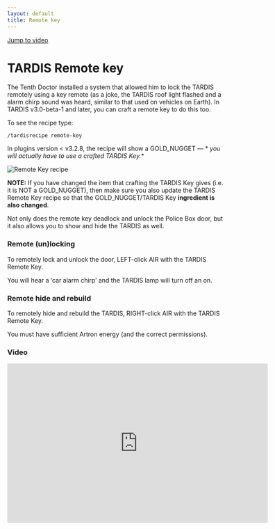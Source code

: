```yaml
---
layout: default
title: Remote key
---
```


[Jump to video](#video)

# TARDIS Remote key

The Tenth Doctor installed a system that allowed him to lock the TARDIS remotely using a key remote (as a joke, the
TARDIS roof light flashed and a alarm chirp sound was heard, similar to that used on vehicles on Earth). In TARDIS
v3.0-beta-1 and later, you can craft a remote key to do this too.

To see the recipe type:

    /tardisrecipe remote-key

In plugins version \< v3.2.8, the recipe will show a GOLD\_NUGGET — *
*_you will actually have to use a crafted TARDIS Key._**

![Remote Key recipe](images/docs/tardis_remote_key_recipe.jpg)

**NOTE:** If you have changed the item that crafting the TARDIS Key gives (i.e. it is NOT a GOLD\_NUGGET), then make
sure you also update the TARDIS Remote Key recipe so that the GOLD\_NUGGET/TARDIS Key **ingredient is also changed**.

Not only does the remote key deadlock and unlock the Police Box door, but it also allows you to show and hide the TARDIS
as well.

### Remote (un)locking

To remotely lock and unlock the door, LEFT-click AIR with the TARDIS Remote Key.

You will hear a ‘car alarm chirp’ and the TARDIS lamp will turn off an on.

### Remote hide and rebuild

To remotely hide and rebuild the TARDIS, RIGHT-click AIR with the TARDIS Remote Key.

You must have sufficient Artron energy (and the correct permissions).

### Video

<iframe width="600" height="366" src="https://www.youtube.com/embed/MgcADd8FhYA?rel=0" frameborder="0" allowfullscreen></iframe>